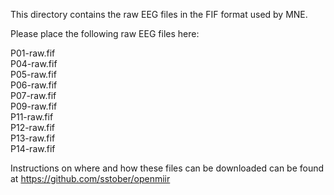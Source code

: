 This directory contains the raw EEG files in the FIF format used by MNE.

Please place the following raw EEG files here:

P01-raw.fif  
P04-raw.fif  
P05-raw.fif  
P06-raw.fif  
P07-raw.fif  
P09-raw.fif  
P11-raw.fif  
P12-raw.fif  
P13-raw.fif  
P14-raw.fif

Instructions on where and how these files can be downloaded can be found at
<https://github.com/sstober/openmiir>
